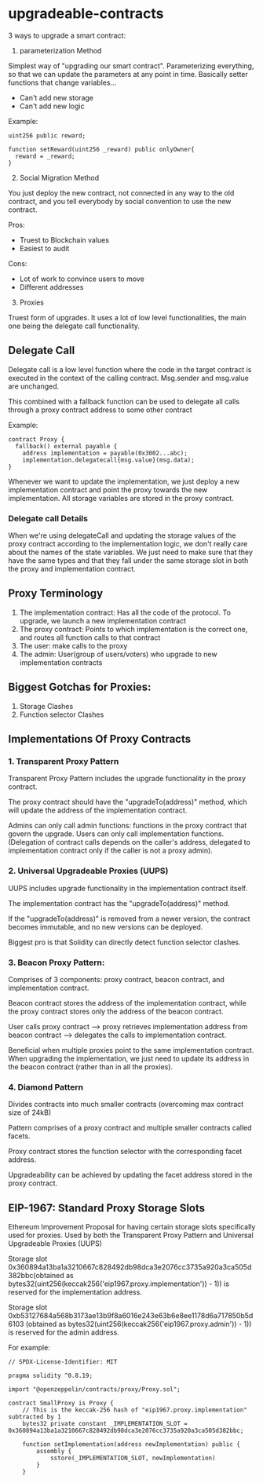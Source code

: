 # upgradeable-contracts

3 ways to upgrade a smart contract:

1. parameterization Method

Simplest way of "upgrading our smart contract". Parameterizing everything, so that we can update the parameters at any point in time. Basically setter functions that change variables...
- Can't add new storage
- Can't add new logic

Example: 

```solidity
uint256 public reward;

function setReward(uint256 _reward) public onlyOwner{
  reward = _reward;
}
```

2. Social Migration Method

You just deploy the new contract, not connected in any way to the old contract, and you tell everybody by social convention to use the new contract.

Pros:
- Truest to Blockchain values
- Easiest to audit

Cons:
- Lot of work to convince users to move
- Different addresses

3. Proxies

Truest form of upgrades. It uses a lot of low level functionalities, the main one being the delegate call functionality.

## Delegate Call

Delegate call is a low level function where the code in the target contract is executed in the context of the calling contract. Msg.sender and msg.value are unchanged.

This combined with a fallback function can be used to delegate all calls through a proxy contract address to some other contract

Example:

```solidity
contract Proxy {
  fallback() external payable {
    address implementation = payable(0x3002...abc);
    implementation.delegatecall{msg.value}(msg.data);
}
```

Whenever we want to update the implementation, we just deploy a new implementation contract and point the proxy towards the new implementation.
All storage variables are stored in the proxy contract.

### Delegate call Details

When we're using delegateCall and updating the storage values of the proxy contract according to the implementation logic, we don't really care about the names of the state variables. We just need to make sure that they have the same types and that they fall under the same storage slot in both the proxy and implementation contract.


## Proxy Terminology
  1. The implementation contract:
       Has all the code of the protocol. To upgrade, we launch a new implementation contract
  2. The proxy contract:
       Points to which implementation is the correct one, and routes all function calls to that contract
  3. The user:
       make calls to the proxy
  4. The admin:
      User(group of users/voters) who upgrade to new implementation contracts

## Biggest Gotchas for Proxies:
  1. Storage Clashes
  2. Function selector Clashes


## Implementations Of Proxy Contracts

### 1. Transparent Proxy Pattern

Transparent Proxy Pattern includes the upgrade functionality in the proxy contract.

The proxy contract should have the "upgradeTo(address)" method, which will update the address of the implementation contract.

Admins can only call admin functions: functions in the proxy contract that govern the upgrade. Users can only call implementation functions. (Delegation of contract calls depends on the caller's address, delegated to implementation contract only if the caller is not a proxy admin).


### 2. Universal Upgradeable Proxies (UUPS)

UUPS includes upgrade functionality in the implementation contract itself.

The implementation contract has the "upgradeTo(address)" method.

If the "upgradeTo(address)" is removed from a newer version, the contract becomes immutable, and no new versions can be deployed.

Biggest pro is that Solidity can directly detect function selector clashes.

### 3. Beacon Proxy Pattern:

Comprises of 3 components: proxy contract, beacon contract, and implementation contract.

Beacon contract stores the address of the implementation contract, while the proxy contract stores only the address of the beacon contract.

User calls proxy contract --> proxy retrieves implementation address from beacon contract --> delegates the calls to implementation contract.

Beneficial when multiple proxies point to the same implementation contract. When upgrading the implementation, we just need to update its address in the beacon contract (rather than in all the proxies).

### 4. Diamond Pattern

Divides contracts into much smaller contracts (overcoming max contract size of 24kB)

Pattern comprises of a proxy contract and multiple smaller contracts called facets.

Proxy contract stores the function selector with the corresponding facet address.

Upgradeability can be achieved by updating the facet address stored in the proxy contract.

## EIP-1967: Standard Proxy Storage Slots

Ethereum Improvement Proposal for having certain storage slots specifically used for proxies. Used by both the Transparent Proxy Pattern and Universal Upgradeable Proxies (UUPS)

Storage slot 0x360894a13ba1a3210667c828492db98dca3e2076cc3735a920a3ca505d382bbc(obtained as bytes32(uint256(keccak256('eip1967.proxy.implementation')) - 1)) is reserved for the implementation address.

Storage slot 0xb53127684a568b3173ae13b9f8a6016e243e63b6e8ee1178d6a717850b5d6103 (obtained as bytes32(uint256(keccak256('eip1967.proxy.admin')) - 1)) is reserved for the admin address.

For example:

```solidity
// SPDX-License-Identifier: MIT

pragma solidity ^0.8.19;

import "@openzeppelin/contracts/proxy/Proxy.sol";

contract SmallProxy is Proxy {
    // This is the keccak-256 hash of "eip1967.proxy.implementation" subtracted by 1
    bytes32 private constant _IMPLEMENTATION_SLOT = 0x360894a13ba1a3210667c828492db98dca3e2076cc3735a920a3ca505d382bbc;

    function setImplementation(address newImplementation) public {
        assembly {
            sstore(_IMPLEMENTATION_SLOT, newImplementation)
        }
    }
```

